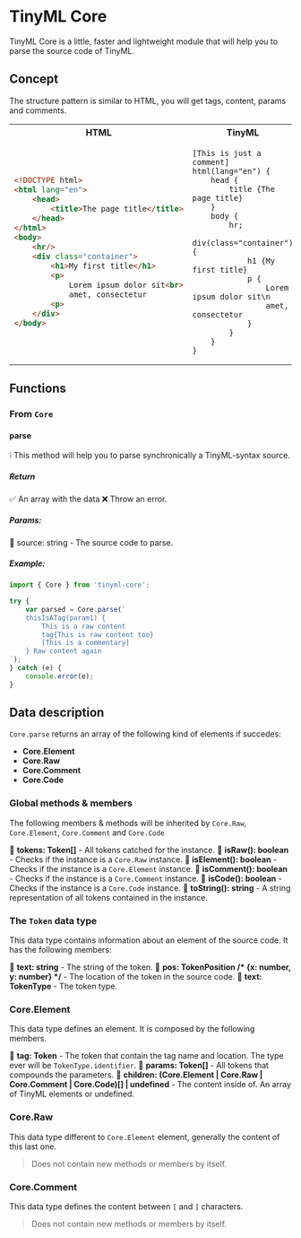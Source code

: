 # TinyML Core

TinyML Core is a little, faster and lightweight module that will help you to parse the source code of TinyML.

## Concept

The structure pattern is similar to HTML, you will get tags, content, params and comments.

<table>
<tr>
<th>HTML</th>
<th>TinyML</th>
</tr>
<tr>
<td>

```html
<!DOCTYPE html>
<html lang="en">
    <head>
        <title>The page title</title>
    </head>
</html>
<body>
    <hr/>
    <div class="container">
        <h1>My first title</h1>
        <p>
            Lorem ipsum dolor sit<br>
            amet, consectetur
        <p>
    </div>
</body>
```

</td>
<td>

```
[This is just a comment]
html(lang="en") {
    head {
        title {The page title}
    }
    body {
        hr;
        div(class="container") {
            h1 {My first title}
            p {
                Lorem ipsum dolor sit\n
                amet, consectetur
            }
        }
    }
}
```

</td>
</tr>
</table>

## Functions

### From `Core`

#### parse

❕ This method will help you to parse synchronically a TinyML-syntax source.

##### Return

✅ An array with the data
❌ Throw an error.

##### Params:

🔹 source: string - The source code to parse.

##### Example:

```js
import { Core } from 'tinyml-core';

try {
    var parsed = Core.parse(`
    thisIsATag(param1) {
        This is a raw content
        tag{This is raw content too}
        [This is a commentary]
    } Raw content again
`);
} catch (e) {
    console.error(e);
}
```

## Data description

`Core.parse` returns an array of the following kind of elements if succedes:

* <b>Core.Element</b>
* <b>Core.Raw</b>
* <b>Core.Comment</b>
* <b>Core.Code</b>

### Global methods & members

The following members & methods will be inherited by `Core.Raw`, `Core.Element`, `Core.Comment` and `Core.Code`

🔹 <b>tokens: Token[]</b> - All tokens catched for the instance.
🔹 <b>isRaw(): boolean</b> - Checks if the instance is a `Core.Raw` instance.
🔹 <b>isElement(): boolean</b> - Checks if the instance is a `Core.Element` instance.
🔹 <b>isComment(): boolean</b> - Checks if the instance is a `Core.Comment` instance.
🔹 <b>isCode(): boolean</b> - Checks if the instance is a `Core.Code` instance.
🔹 <b>toString(): string</b> - A string representation of all tokens contained in the instance.

### The `Token` data type

This data type contains information about an element of the source code. It has the following members:

🔹 <b>text: string</b> - The string of the token.
🔹 <b>pos: TokenPosition /* {x: number, y: number} */</b> - The location of the token in the source code.
🔹 <b>text: TokenType</b> - The token type.

### Core.Element

This data type defines an element. It is composed by the following members.

🔹 <b>tag: Token</b> - The token that contain the tag name and location. The type ever will be `TokenType.identifier`.
🔹 <b>params: Token[]</b> - All tokens that compounds the parameters.
🔹 <b>children: (Core.Element | Core.Raw | Core.Comment | Core.Code)[] | undefined</b> - The content inside of. An array of TinyML elements or undefined.

### Core.Raw

This data type different to `Core.Element` element, generally the content of this last one.

> Does not contain new methods or members by itself.

### Core.Comment

This data type defines the content between `[` and `]` characters.

> Does not contain new methods or members by itself.